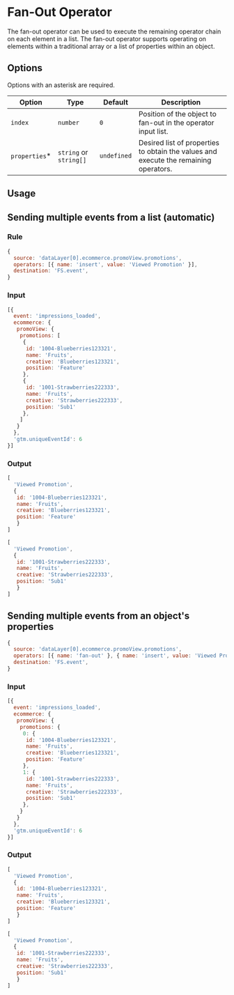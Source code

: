 # Fan-Out Operator

The fan-out operator can be used to execute the remaining operator chain on each element in a list.  The fan-out operator supports operating on elements within a traditional array or a list of properties within an object.

## Options

Options with an asterisk are required.

| Option | Type | Default | Description |
| ------ | ---- | ------- | ----------- |
| `index` | `number` | `0` | Position of the object to fan-out in the operator input list. |
| `properties`* | `string` or `string[]` | `undefined` | Desired list of properties to obtain the values and execute the remaining operators. |

## Usage

## Sending multiple events from a list (automatic)

### Rule

```javascript
{
  source: 'dataLayer[0].ecommerce.promoView.promotions',
  operators: [{ name: 'insert', value: 'Viewed Promotion' }],
  destination: 'FS.event',
}
```

### Input

```javascript
[{
  event: 'impressions_loaded',
  ecommerce: {
   promoView: {
    promotions: [
     {
      id: '1004-Blueberries123321',
      name: 'Fruits',
      creative: 'Blueberries123321',
      position: 'Feature'
     },
     {
      id: '1001-Strawberries222333',
      name: 'Fruits',
      creative: 'Strawberries222333',
      position: 'Sub1'
     },
    ]
   }
  },
  'gtm.uniqueEventId': 6
}]
```

### Output

```javascript
[
  'Viewed Promotion',
  {
   id: '1004-Blueberries123321',
   name: 'Fruits',
   creative: 'Blueberries123321',
   position: 'Feature'
   }
]
```

```javascript
[
  'Viewed Promotion',
  {
   id: '1001-Strawberries222333',
   name: 'Fruits',
   creative: 'Strawberries222333',
   position: 'Sub1'
   }
]
```

## Sending multiple events from an object's properties

```javascript
{
  source: 'dataLayer[0].ecommerce.promoView.promotions',
  operators: [{ name: 'fan-out' }, { name: 'insert', value: 'Viewed Promotion' }],
  destination: 'FS.event',
}
```

### Input

```javascript
[{
  event: 'impressions_loaded',
  ecommerce: {
   promoView: {
    promotions: {
     0: {
      id: '1004-Blueberries123321',
      name: 'Fruits',
      creative: 'Blueberries123321',
      position: 'Feature'
     },
     1: {
      id: '1001-Strawberries222333',
      name: 'Fruits',
      creative: 'Strawberries222333',
      position: 'Sub1'
     },
    }
   }
  },
  'gtm.uniqueEventId': 6
}]
```

### Output

```javascript
[
  'Viewed Promotion',
  {
   id: '1004-Blueberries123321',
   name: 'Fruits',
   creative: 'Blueberries123321',
   position: 'Feature'
   }
]
```

```javascript
[
  'Viewed Promotion',
  {
   id: '1001-Strawberries222333',
   name: 'Fruits',
   creative: 'Strawberries222333',
   position: 'Sub1'
   }
]
```
